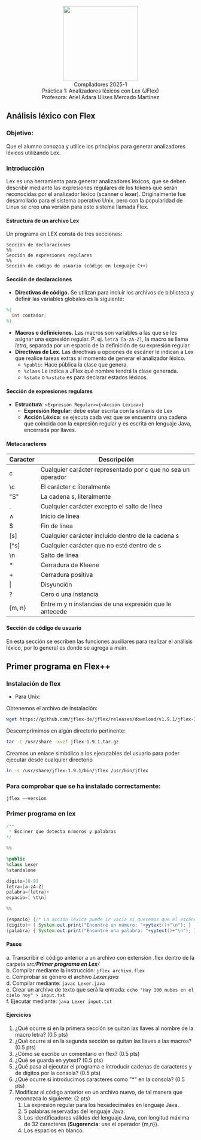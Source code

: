 <p  align="center">
  <img  width="200"  src="https://www.fciencias.unam.mx/sites/default/files/logoFC_2.png"  alt="">  <br>Compiladores  2025-1 <br>
  Práctica 1: Analizadores léxicos con Lex (JFlex) <br> Profesora: Ariel Adara Ulises Mercado Martínez
</p>

## Análisis léxico con Flex
### Objetivo:
Que el alumno conozca y utilice los principios para generar analizadores léxicos utilizando Lex.

### Introducción
Lex es una herramienta para generar analizadores léxicos, que se deben describir mediante las expresiones regulares de los tokens que serán reconocidas por el analizador léxico (scanner o lexer). Originalmente fue desarrollado para el sistema operativo Unix, pero con la popularidad de Linux se creo una versión para este sistema llamada Flex.

#### Estructura de un archivo Lex
Un programa en LEX consta de tres secciones:
```
Sección de declaraciones
%%
Sección de expresiones regulares
%%
Sección de código de usuario (código en lenguaje C++)
```

#### Sección de declaraciones
* __Directivas de código.__ Se utilizan para incluir los archivos de biblioteca y definir las variables globales es la siguiente:
```lex
%{
  int contador;
%}
```
* __Macros o definiciones.__ Las macros son variables a las que se les asignar una expresión regular. P. ej. ```letra [a-zA-Z]```, la macro
se llama _letra_, separada por un espacio de la definición de su expresión regular.
* __Directivas de Lex__. Las directivas u opciones de escáner le indican a Lex que realice tareas extras al momento de generar el analizador léxico.
    * ```%public``` Hace pública la clase que genera.
    * ```%class``` Le indica a JFlex qué nombre tendrá la clase generada.
    * ```%state``` o ```%xstate``` es para declarar estados léxicos.

#### Sección de expresiones regulares
* __Estructura__:
```<Expresión Regular>={<Acción Léxica>} ```
   * __Expresión Regular__: debe estar escrita con la sintaxis de Lex
   * __Acción Léxica__: se ejecuta cada vez que se encuentra una cadena que coincida con la expresión regular y es escrita
en lenguaje Java, encerrada por llaves.

#### Metacaracteres

| Caracter | Descripción |
|----------|-------------|
|c         |Cualquier carácter representado por c que no sea un operador|
|\c        |El carácter c literalmente|
|"S"       |La cadena s, literalmente|
|.         |Cualquier carácter excepto el salto de lı́nea|
|∧         |Inicio de línea|
|$         |Fin de lı́nea|
|[s]       |Cualquier carácter incluido dentro de la cadena s|
|[^s]      |Cualquier carácter que no esté dentro de s|
|\n        |Salto de lı́nea|
|*         |Cerradura de Kleene|
|+         |Cerradura positiva|
|\|        |Disyunción|
|?         |Cero o una instancia|
|{m, n}    |Entre m y n instancias de una expresión que le antecede



#### Sección de código de usuario
En esta sección se escriben las funciones auxiliares para realizar el análisis léxico, por lo general es donde se agrega a
main.

## Primer programa en Flex++

### Instalación de flex
* Para Unix:

Obtenemos el archivo de instalación: 
```bash
wget https://github.com/jflex-de/jflex/releases/download/v1.9.1/jflex-1.9.1.tar.gz
```
Descomprimimos en algún directorio pertinente:
```bash
tar -C /usr/share -xvzf jflex-1.9.1.tar.gz
```

Creamos un enlace simbólico a los ejecutables del usuario para poder ejecutar desde cualquier directorio
```bash
ln -s /usr/share/jflex-1.9.1/bin/jflex /usr/bin/jflex
```

### Para comprobar que se ha instalado correctamente:
```jflex −−version```
### Primer programa en lex


```Java
/**
 * Escáner que detecta números y palabras
*/

%%

%public
%class Lexer
%standalone

digito=[0-9]
letra=[a-zA-Z]
palabra={letra}+
espacio=[ \t\n]

%%

{espacio} {/* La acción léxica puede ir vacía si queremos que el escáner ignore la regla*/}
{digito}+ { System.out.print("Encontré un número: "+yytext()+"\n"); }
{palabra} { System.out.print("Encontré una palabra: "+yytext()+"\n"); }
```

#### Pasos
a. Transcribir el código anterior a un archivo con extensión .flex dentro de la carpeta *src/__Primer programa en Lex__/* <br>
b. Compilar mediante la instrucción: ```jflex archivo.flex``` <br>
c. Comprobar se genero el archivo _Lexer.java_ <br>
d. Compilar mediante: ```javac Lexer.java``` <br>
e. Crear un archivo de texto que será la entrada: ```echo "Hay 100 nubes en el cielo hoy" > input.txt``` <br>
f. Ejecutar mediante: ```java Lexer input.txt```

#### Ejercicios 
1. ¿Qué ocurre si en la primera sección se quitan las llaves al nombre de la macro letra? (0.5 pts)
2. ¿Qué ocurre si en la segunda sección se quitan las llaves a las macros? (0.5 pts)
3. ¿Cómo se escribe un comentario en flex? (0.5 pts)
4. ¿Qué se guarda en yytext? (0.5 pts)
5. ¿Qué pasa al ejecutar el programa e introducir cadenas de caracteres y de dígitos por la consola? (0.5 pts)
6. ¿Qué ocurre si introducimos caracteres como "\*" en la consola? (0.5 pts)
7. Modificar al código anterior en un archivo nuevo, de tal manera que reconozca lo siguiente: (2 pts)
    1. La expresión regular para los hexadecimales en lenguaje Java.
    2. 5 palabras reservadas del lenguaje Java.
    3. Los identificadores válidos del lenguaje Java, con longitud máxima de 32 caracteres (**Sugerencia**: use el operador {m,n}).
    4. Los espacios en blanco.

